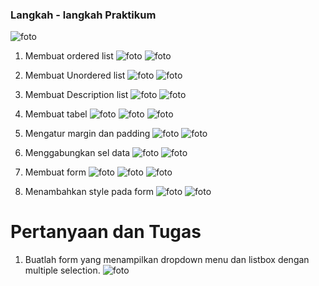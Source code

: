 ### Langkah - langkah Praktikum
![foto](foto/1.png)
1. Membuat ordered list
![foto](foto/2.png)
![foto](foto/3.png)

2. Membuat Unordered list
![foto](foto/4.png)
![foto](foto/5.png)

3. Membuat Description list
![foto](foto/6.png)
![foto](foto/7.png)
4. Membuat tabel
![foto](foto/8.png)
![foto](foto/9.png)
![foto](foto/10.png)
5. Mengatur margin dan padding
![foto](foto/11.png)
![foto](foto/12.png)
6. Menggabungkan sel data
![foto](foto/13.png)
![foto](foto/14.png)
7. Membuat form
![foto](foto/15.png)
![foto](foto/16.png)
![foto](foto/17.png)
8. Menambahkan style pada form
![foto](foto/18.png)
![foto](foto/19.png)

# Pertanyaan dan Tugas
1. Buatlah form yang menampilkan dropdown menu dan listbox dengan multiple selection.
![foto](foto/20.png)